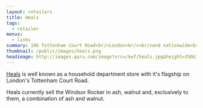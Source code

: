 ```yaml
---
layout: retailers
title: Heals
tags:
  - retailer
menus:
  - links
summary: 196 Tottenham Court Road<br/>London<br/><br/>and nationwide<br/><br/>0207 896 7451
thumbnail: /public/images/heals.png
headimage: http://images.quru.com/image?src=/kwf/heals.jpg&height=350&fill=%23ffffff&strip=1
---
```


[Heals](http://www.heals.com/windsor-rocker.html) is well known as a household department store with it's flagship on London's Tottenham Court Road.

Heals currently sell the Windsor Rocker in ash, walnut and, exclusively to them, a combination of ash and walnut.
